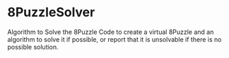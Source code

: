 # 8PuzzleSolver
Algorithm to Solve the 8Puzzle
Code to create a virtual 8Puzzle and an algorithm to solve it if possible, or report that it is unsolvable if there is no possible solution.
